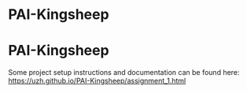 # PAI-Kingsheep
# PAI-Kingsheep
Some project setup instructions and documentation can be found here: https://uzh.github.io/PAI-Kingsheep/assignment_1.html 
